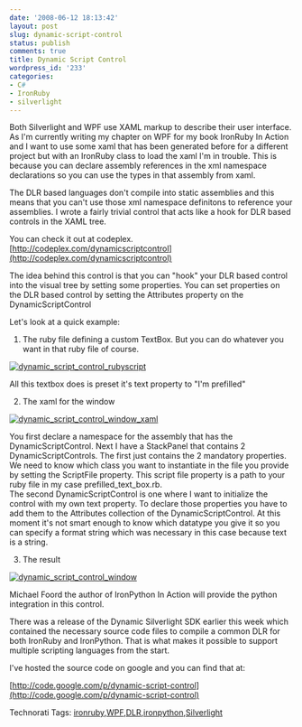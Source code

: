 ```yaml
---
date: '2008-06-12 18:13:42'
layout: post
slug: dynamic-script-control
status: publish
comments: true
title: Dynamic Script Control
wordpress_id: '233'
categories:
- C#
- IronRuby
- silverlight
---
```


Both Silverlight and WPF use XAML markup to describe their user interface. As I'm currently writing my chapter on WPF for my book IronRuby In Action and I want to use some xaml that has been generated before for a different project but with an IronRuby class to load the xaml I'm in trouble. This is because you can declare assembly references in the xml namespace declarations so you can use the types in that assembly from xaml.

 

The DLR based languages don't compile into static assemblies and this means that you can't use those xml namespace definitons to reference your assemblies. I wrote a fairly trivial control that acts like a hook for DLR based controls in the XAML tree.

 

You can check it out at codeplex.      
[http://codeplex.com/dynamicscriptcontrol](http://codeplex.com/dynamicscriptcontrol)

 

The idea behind this control is that you can "hook" your DLR based control into the visual tree by setting some properties. You can set properties on the DLR based control by setting the Attributes property on the DynamicScriptControl

 

Let's look at a quick example:

 

1. The ruby file defining a custom TextBox. But you can do whatever you want in that ruby file of course.

 

[![dynamic_script_control_rubyscript](http://flanders.co.nz/wp-content/uploads/2008/06/dynamic-script-control-rubyscript-thumb.png)](http://flanders.co.nz/wp-content/uploads/2008/06/dynamic-script-control-rubyscript.png)

 

All this textbox does is preset it's text property to "I'm prefilled"

 

2. The xaml for the window

 

[![dynamic_script_control_window_xaml](http://flanders.co.nz/wp-content/uploads/2008/06/dynamic-script-control-window-xaml-thumb.png)](http://flanders.co.nz/wp-content/uploads/2008/06/dynamic-script-control-window-xaml.png)

 

You first declare a namespace for the assembly that has the DynamicScriptControl. Next I have a StackPanel that contains 2 DynamicScriptControls. The first just contains the 2 mandatory properties. We need to know which class you want to instantiate in the file you provide by setting the ScriptFile property. This script file property is a path to your ruby file in my case prefilled_text_box.rb.      
The second DynamicScriptControl is one where I want to initialize the control with my own text property. To declare those properties you have to add them to the Attributes collection of the DynamicScriptControl. At this moment it's not smart enough to know which datatype you give it so you can specify a format string which was necessary in this case because text is a string.

 

3. The result

 

[![dynamic_script_control_window](http://flanders.co.nz/wp-content/uploads/2008/06/dynamic-script-control-window-thumb.png)](http://flanders.co.nz/wp-content/uploads/2008/06/dynamic-script-control-window.png)

 

Michael Foord the author of IronPython In Action will provide the python integration in this control. 

 

There was a release of the Dynamic Silverlight SDK earlier this week which contained the necessary source code files to compile a common DLR for both IronRuby and IronPython. That is what makes it possible to support multiple scripting languages from the start.

 

I've hosted the source code on google and you can find that at:

 

[http://code.google.com/p/dynamic-script-control](http://code.google.com/p/dynamic-script-control)

 

Technorati Tags: [ironruby](http://technorati.com/tags/ironruby),[WPF](http://technorati.com/tags/WPF),[DLR](http://technorati.com/tags/DLR),[ironpython](http://technorati.com/tags/ironpython),[Silverlight](http://technorati.com/tags/Silverlight)
